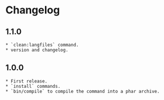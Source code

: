 Changelog
=========

1.1.0
-----
    * `clean:langfiles` command.
    * version and changelog.

1.0.0
-----
    * First release.
    * `install` commands.
    * `bin/compile` to compile the command into a phar archive.

